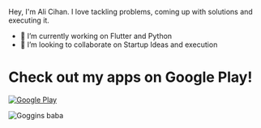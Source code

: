 

Hey, I'm Ali Cihan. I love tackling problems, coming up with solutions and executing it.

- 🔭 I’m currently working on Flutter and Python
- 👯 I’m looking to collaborate on Startup Ideas and execution



# Check out my apps on Google Play!
[![Google Play](https://github.com/progressiveOverload/progressiveOverload/assets/108024533/e708c798-d383-4950-b751-a5a267126071)](https://play.google.com/store/apps/dev?id=8998849463443738586)

![Goggins baba](https://github.com/progressiveOverload/progressiveOverload/assets/108024533/ef747938-68e9-4edd-9b37-3976510ccf76)
